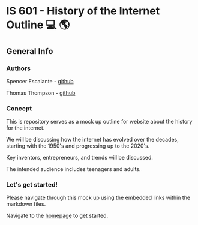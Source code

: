 # IS 601 - History of the Internet Outline :computer: :earth_americas:

## General Info


### Authors

Spencer Escalante - [github](https://github.com/spencer517)

Thomas Thompson - [github](https://github.com/tomtom28)


### Concept

This is repository serves as a mock up outline for website about the history for the internet.

We will be discussing how the internet has evolved over the decades, starting with the 1950's and progressing up to the 2020's.

Key inventors, entrepreneurs, and trends will be discussed.

The intended audience includes teenagers and adults.


### Let's get started!

Please navigate through this mock up using the embedded links within the markdown files.

Navigate to the [homepage](/content/index.md) to get started.
